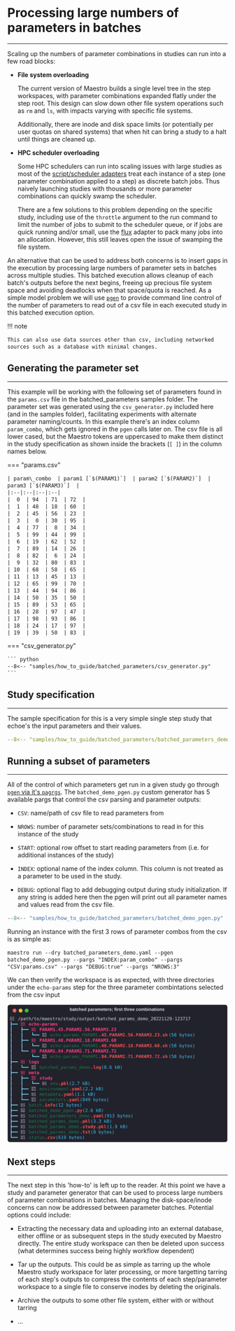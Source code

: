 # Processing large numbers of parameters in batches
---

Scaling up the numbers of parameter combinations in studies can run into a few road blocks:

* **File system overloading**

    The current version of Maestro builds a single level tree in the step workspaces, with parameter combinations expanded flatly under the step root.  This design can slow down other file system operations such as `rm` and `ls`, with impacts varying with specific file systems.
    
    Additionally, there are inode and disk space limits (or potentially per user quotas on shared systems) that when hit can bring a study to a halt until things are cleaned up.
    
* **HPC scheduler overloading**

    Some HPC schedulers can run into scaling issues with large studies as most of the [script/scheduler adapters](../scheduling.md) treat each instance of a step (one parameter combination applied to a step) as discrete batch jobs.  Thus naively launching studies with thousands or more parameter combinations can quickly swamp the scheduler.
    
    There are a few solutions to this problem depending on the specific study, including use of the `throttle` argument to the run command to limit the number of jobs to submit to the scheduler queue, or if jobs are quick running and/or small, use the [flux](../scheduling.md#flux) adapter to pack many jobs into an allocation.  However, this still leaves open the issue of swamping the file system.


An alternative that can be used to address both concerns is to insert gaps in the execution by processing large numbers of parameter sets in batches across multiple studies.  This batched execution allows cleanup of each batch's outputs before the next begins, freeing up precious file system space and avoiding deadlocks when that space/quota is reached.  As a simple model problem we will use [`pgen`](../parameter_specification.md#parameter-generator-pgen) to provide command line control of the number of parameters to read out of a csv file in each executed study in this batched execution option.  

!!! note

    This can also use data sources other than csv, including networked sources such as a database with minimal changes.


## Generating the parameter set
---

This example will be working with the following set of parameters found in the `params.csv` file
in the batched\_parameters samples folder.  The parameter set was generated using the `csv_generator.py` included here (and in the samples folder), facilitating experiments with alternate
parameter naming/counts.  In this example there's an index column `param_combo`, which gets ignored
in the `pgen` calls later on.  The csv file is all lower cased, but the Maestro tokens are uppercased
to make them distinct in the study specification as shown inside the brackets (`[ ]`) in the column names below.

<!-- add link to github's samples/how_to_guide/batched_parameters folder in here -->
=== "params.csv"
    <!-- NOTE: make a custom superfence for reading these in later -->
    
    | param\_combo  | param1 [`$(PARAM1)`]  | param2 [`$(PARAM2)`]  | param3 [`$(PARAM3)`]  |
    |:--|:--|:--|:--|
    |  0  | 94  | 71  | 72  |
    |  1  | 48  | 18  | 60  |
    |  2  | 45  | 56  | 23  |
    |  3  |  0  | 30  | 95  |
    |  4  | 77  |  8  | 34  |
    |  5  | 99  | 44  | 99  |
    |  6  | 19  | 62  | 52  |
    |  7  | 89  | 14  | 26  |
    |  8  | 82  |  6  | 24  |
    |  9  | 32  | 80  | 83  |
    | 10  | 68  | 58  | 65  |
    | 11  | 13  | 45  | 13  |
    | 12  | 65  | 99  | 70  |
    | 13  | 44  | 94  | 86  |
    | 14  | 50  | 35  | 50  |
    | 15  | 89  | 53  | 65  |
    | 16  | 28  | 97  | 47  |
    | 17  | 98  | 93  | 86  |
    | 18  | 24  | 17  | 97  |
    | 19  | 39  | 50  | 83  |
    
=== "csv_generator.py"

    ``` python
    --8<-- "samples/how_to_guide/batched_parameters/csv_generator.py"
    ```

## Study specification
---

The sample specification for this is a very simple single step study that echoe's the input parameters and their
values.

<!-- Expand to templated version -> csv generator also populates this template to ensure param names match up? -->

``` yaml
--8<-- "samples/how_to_guide/batched_parameters/batched_parameters_demo.yaml"

```

## Running a subset of parameters
---

All of the control of which parameters get run in a given study go through [`pgen` via it's `pagrgs`](../parameter_specification.md#pgen-arguments-pargs).  The `batched_demo_pgen.py` custom generator has 5 available pargs that control the csv parsing and parameter outputs:

* `CSV`: name/path of csv file to read parameters from

* `NROWS`: number of parameter sets/combinations to read in for this instance of the study

* `START`: optional row offset to start reading parameters from (i.e. for additional instances of the study)

* `INDEX`: optional name of the index column.  This column is not treated as a parameter to be used in the study. 

* `DEBUG`: optional flag to add debugging output during study initialization.  If any string is added here then the pgen will print out all parameter names and values read from the csv file.


``` python
--8<-- "samples/how_to_guide/batched_parameters/batched_demo_pgen.py"
```

Running an instance with the first 3 rows of parameter combos from the csv is as simple as:

``` console
maestro run --dry batched_parameters_demo.yaml --pgen batched_demo_pgen.py --pargs "INDEX:param_combo" --pargs "CSV:params.csv" --pargs "DEBUG:true" --pargs "NROWS:3"
```

We can then verify the workspace is as expected, with three directories under the `echo-params` step for the three parameter combintations selected from the csv input

![Batched Parameters First Three Workspace](../../assets/images/examples/how_to_guides/batched_parameters/batched_params_first_three_workspace.svg)

## Next steps
---

The next step in this 'how-to' is left up to the reader.  At this point we have a study and parameter generator that can be used to process large numbers of parameter combinations in batches.  Managing the disk-space/inode concerns can now be addressed between parameter batches.  Potential options could include:

* Extracting the necessary data and uploading into an external database, either offline or as subsequent steps in the study executed by Maestro directly. The entire study workspace can then be deleted upon success (what determines success being highly workflow dependent)

* Tar up the outputs.  This could be as simple as tarring up the whole Maestro study workspace for later processing, or more targetting tarring of each step's outputs to compress the contents of each step/parameter workspace to a single file to conserve inodes by deleting the originals.

* Archive the outputs to some other file system, either with or without tarring

* ...
